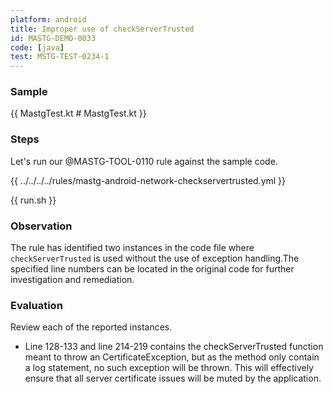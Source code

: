 ```yaml
---
platform: android
title: Improper use of checkServerTrusted
id: MASTG-DEMO-0033
code: [java]
test: MSTG-TEST-0234-1
---
```


### Sample

{{ MastgTest.kt # MastgTest.kt }}

### Steps

Let's run our @MASTG-TOOL-0110 rule against the sample code.

{{ ../../../../rules/mastg-android-network-checkservertrusted.yml }}

{{ run.sh }}

### Observation

The rule has identified two instances in the code file where `checkServerTrusted` is used without the use of exception handling.The specified line numbers can be located in the original code for further investigation and remediation.

### Evaluation

Review each of the reported instances.

- Line 128-133 and line 214-219 contains the checkServerTrusted function meant to throw an CertificateException, but as the method only contain a log statement, no such exception will be thrown. This will effectively ensure that all server certificate issues will be muted by the application.
